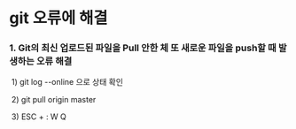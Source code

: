 # git 오류에 해결

### 1.  Git의 최신 업로드된 파일을 Pull 안한 체 또 새로운 파일을 push할 때 발생하는 오류 해결

​	1) git log --online 으로 상태 확인

​	2) git pull origin master

​	3) ESC + : W Q